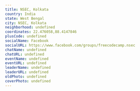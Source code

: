 ```yaml
---
title: NSEC, Kolkata
country: India
state: West Bengal
city: NSEC, Kolkata
neighborhood: undefined
coordinates: 22.476058,88.4147846
plusCode: undefined
socialName: Facebook
socialURL: https://www.facebook.com/groups/freecodecamp.nsec
chatName: undefined
chatURL: undefined
eventName: undefined
eventURL: undefined
leaderName: undefined
leaderURL: undefined
oldPhoto: undefined
coverPhoto: undefined
---
```

